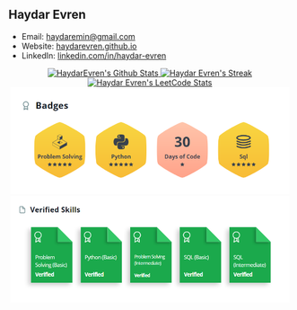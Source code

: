 <!-- ![](https://branding.card.workers.dev/?user=haydarevren) -->
## Haydar Evren
- Email: haydaremin@gmail.com
- Website: [haydarevren.github.io](https://haydarevren.github.io)
- LinkedIn: [linkedin.com/in/haydar-evren](https://www.linkedin.com/in/haydar-evren/)

<!-- Some Cards -->
<p align="center">
  <a href="https://github.com/haydarevren?tab=repositories">
    <img title="Haydar Evren's Github Stats" alt="HaydarEvren's Github Stats" src="https://github-readme-stats.vercel.app/api?username=haydarevren&show_icons=true&count_private=true&hide=stars&include_all_commits=false&custom_title=GitHub%20Stats" />
  </a>
  
  <a href="https://github.com/haydarevren#user-activity-overview">
    <img title="Haydar Evren's Github Streak" alt="Haydar Evren's Streak" src="https://github-readme-streak-stats.herokuapp.com/?user=haydarevren" />
  </a>
  <br />
  <a href="https://leetcode.com/haydarevren">
    <img title="Haydar Evren's LeetCode Stats" alt="Haydar Evren's LeetCode Stats" src="https://leetcode.card.workers.dev/?username=haydarevren&border=0.5&style=auto&font=Baloo%202&width=498&r=0" />
  </a>
  
  <a href="https://www.hackerrank.com/haydarevren">
    <img title="Haydar Evren's Hackerrank Badges" alt="Haydar Evren's Hackerrank Badges" src="badge.PNG" width=498 />
  </a>
  
  <a href="https://www.hackerrank.com/haydarevren">
    <img title="Haydar Evren's Hackerrank Verified Skills" alt="Haydar Evren's Hackerrank Verified Skills" src="skills.PNG" width=498 />
  </a>
  
</p>
<!--
**haydarevren/haydarevren** is a ✨ _special_ ✨ repository because its `README.md` (this file) appears on your GitHub profile.

Here are some ideas to get you started:

- 🔭 I’m currently working on ...
- 🌱 I’m currently learning ...
- 👯 I’m looking to collaborate on ...
- 🤔 I’m looking for help with ...
- 💬 Ask me about ...
- 📫 How to reach me: ...
- 😄 Pronouns: ...
- ⚡ Fun fact: ...
-->
